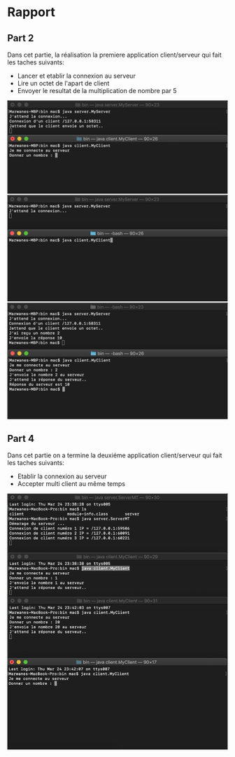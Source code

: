 # Rapport

## Part 2

Dans cet partie, la réalisation la premiere application client/serveur qui fait les taches suivants:
- Lancer et etablir la connexion au serveur
- Lire un octet de l'apart de client
- Envoyer le resultat de la multiplication de nombre par 5 

![Lancement de serveur](./screens/Lancer.jpg)
![Attent de serveur](./screens/Attent.jpg)
![Etat Final de serveur](./screens/Final.jpg)


## Part 4

Dans cet partie on a termine la deuxiéme application client/serveur qui fait les taches suivants:
- Etablir la connexion au serveur
- Accepter multi client au même temps

![Lancement de serveur, et connexion des 3 clients au même temps](./screens/MT_Server.png)

